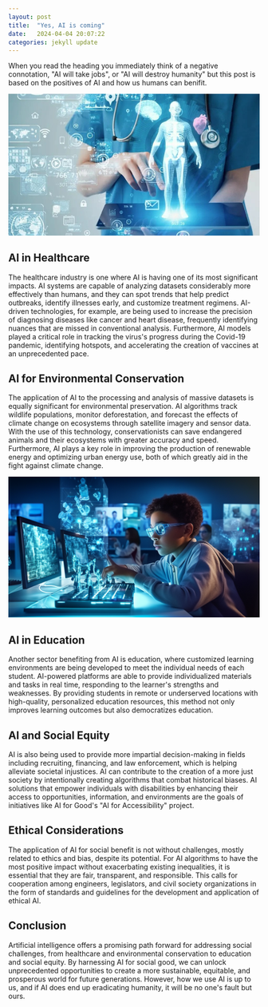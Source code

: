 ```yaml
---
layout: post
title:  "Yes, AI is coming"
date:   2024-04-04 20:07:22
categories: jekyll update
---
```


When you read the heading you immediately think of a negative connotation, "AI will take jobs", or "AI will destroy humanity" but this post is based on the positives of AI and how us humans can benifit.

 ![AI in Healthcare](/Images/Healthcare.jpg)

## AI in Healthcare

The healthcare industry is one where AI is having one of its most significant impacts. AI systems are capable of analyzing datasets considerably more effectively than humans, and they can spot trends that help predict outbreaks, identify illnesses early, and customize treatment regimens. AI-driven technologies, for example, are being used to increase the precision of diagnosing diseases like cancer and heart disease, frequently identifying nuances that are missed in conventional analysis. Furthermore, AI models played a critical role in tracking the virus's progress during the Covid-19 pandemic, identifying hotspots, and accelerating the creation of vaccines at an unprecedented pace.

## AI for Environmental Conservation

The application of AI to the processing and analysis of massive datasets is equally significant for environmental preservation. AI algorithms track wildlife populations, monitor deforestation, and forecast the effects of climate change on ecosystems through satellite imagery and sensor data. With the use of this technology, conservationists can save endangered animals and their ecosystems with greater accuracy and speed. Furthermore, AI plays a key role in improving the production of renewable energy and optimizing urban energy use, both of which greatly aid in the fight against climate change.

 ![AI in Education](/Images/Education.png)

## AI in Education

Another sector benefiting from AI is education, where customized learning environments are being developed to meet the individual needs of each student. AI-powered platforms are able to provide individualized materials and tasks in real time, responding to the learner's strengths and weaknesses. By providing students in remote or underserved locations with high-quality, personalized education resources, this method not only improves learning outcomes but also democratizes education.

## AI and Social Equity

AI is also being used to provide more impartial decision-making in fields including recruiting, financing, and law enforcement, which is helping alleviate societal injustices. AI can contribute to the creation of a more just society by intentionally creating algorithms that combat historical biases. AI solutions that empower individuals with disabilities by enhancing their access to opportunities, information, and environments are the goals of initiatives like AI for Good's "AI for Accessibility" project.

## Ethical Considerations

The application of AI for social benefit is not without challenges, mostly related to ethics and bias, despite its potential. For AI algorithms to have the most positive impact without exacerbating existing inequalities, it is essential that they are fair, transparent, and responsible. This calls for cooperation among engineers, legislators, and civil society organizations in the form of standards and guidelines for the development and application of ethical AI.

## Conclusion

Artificial intelligence offers a promising path forward for addressing social challenges, from healthcare and environmental conservation to education and social equity. By harnessing AI for social good, we can unlock unprecedented opportunities to create a more sustainable, equitable, and prosperous world for future generations. However, how we use AI is up to us, and if AI does end up eradicating humanity, it will be no one's fault but ours.
